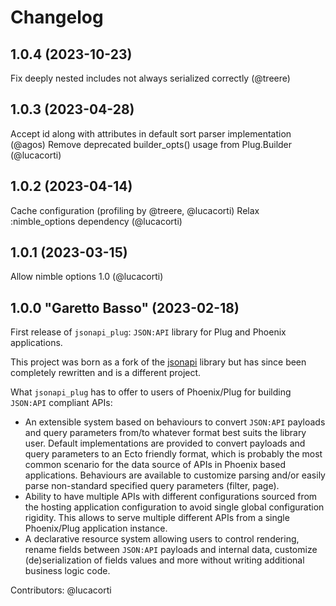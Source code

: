 # Changelog

## 1.0.4 (2023-10-23)

Fix deeply nested includes not always serialized correctly (@treere)

## 1.0.3 (2023-04-28)

Accept id along with attributes in default sort parser implementation (@agos)
Remove deprecated builder_opts() usage from Plug.Builder (@lucacorti)

## 1.0.2 (2023-04-14)

Cache configuration (profiling by @treere, @lucacorti)
Relax :nimble_options dependency (@lucacorti)

## 1.0.1 (2023-03-15)

Allow nimble options 1.0 (@lucacorti)

## 1.0.0 "Garetto Basso" (2023-02-18)

First release of `jsonapi_plug`: `JSON:API` library for Plug and Phoenix applications.

This project was born as a fork of the [jsonapi](https://github.com/beam-community/jsonapi)
library but has since been completely rewritten and is a different project.

What `jsonapi_plug` has to offer to users of Phoenix/Plug for building `JSON:API` compliant APIs:

- An extensible system based on behaviours to convert `JSON:API` payloads and query parameters from/to whatever format best suits the library user. Default implementations are provided to convert payloads and query parameters to an Ecto friendly format, which is probably the most common scenario for the data source of APIs in Phoenix based applications. Behaviours are available to customize parsing and/or easily parse non-standard specified query parameters (filter, page).
- Ability to have multiple APIs with different configurations sourced from the hosting application configuration to avoid single global configuration rigidity. This allows to serve multiple different APIs from a single Phoenix/Plug application instance.
- A declarative resource system allowing users to control rendering, rename fields between `JSON:API` payloads and internal data, customize (de)serialization of fields values and more without writing additional business logic code.

Contributors: @lucacorti
